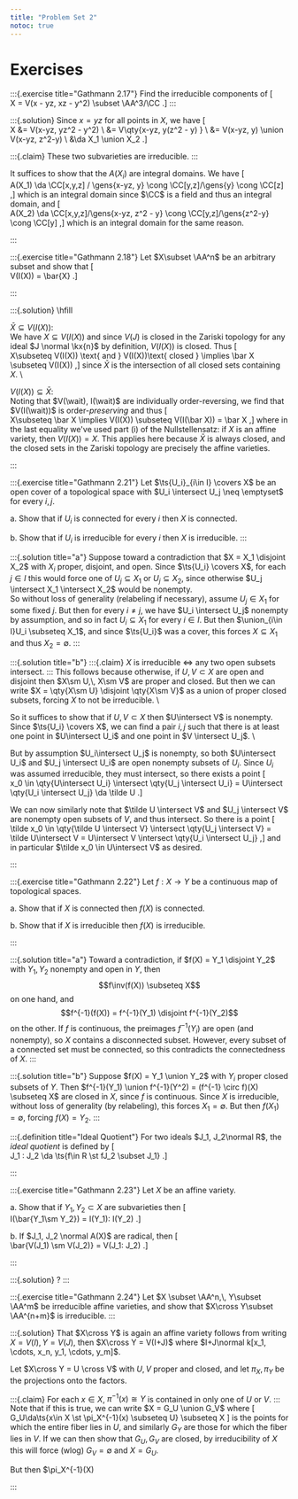 ```yaml
---
title: "Problem Set 2"
notoc: true
---
```


# Exercises


:::{.exercise title="Gathmann 2.17"}
Find the irreducible components of 
\[  
X = V(x - yz, xz - y^2) \subset \AA^3/\CC
.\]
:::

:::{.solution}
Since $x=yz$ for all points in $X$, we have
\[  
X &= V(x-yz, yz^2 - y^2) \\
&= V\qty{x-yz, y(z^2 - y) } \\
&= V(x-yz, y) \union V(x-yz, z^2-y) \\
&\da X_1 \union X_2
.\]

:::{.claim}
These two subvarieties are irreducible.
:::

It suffices to show that the $A(X_i)$ are integral domains.
We have
\[  
A(X_1) \da \CC[x,y,z] / \gens{x-yz, y} \cong \CC[y,z]/\gens{y} \cong \CC[z]
,\]
which is an integral domain since $\CC$ is a field and thus an integral domain, and
\[  
A(X_2) \da \CC[x,y,z]/\gens{x-yz, z^2 - y} \cong \CC[y,z]/\gens{z^2-y} \cong \CC[y]
,\]
which is an integral domain for the same reason.




:::



:::{.exercise title="Gathmann 2.18"}
Let $X\subset \AA^n$ be an arbitrary subset and show that 
\[  
V(I(X)) = \bar{X}
.\]

:::

:::{.solution}
\hfill

$\bar X \subseteq V(I(X))$:
\
We have $X\subseteq V(I(X))$ and since $V(J)$ is closed in the Zariski topology for any ideal $J \normal \kx{n}$ by definition, $V(I(X))$ is closed.
Thus 
\[  
X\subseteq V(I(X)) \text{ and } V(I(X))\text{ closed } \implies \bar X \subseteq V(I(X))
,\]
since $\bar X$ is the intersection of all closed sets containing $X$.
\

$V(I(X)) \subseteq \bar X$:
\
Noting that $V(\wait), I(\wait)$ are individually order-reversing, we find that $V(I(\wait))$ is order-*preserving* and thus
\[  
X\subseteq \bar X \implies V(I(X)) \subseteq V(I(\bar X)) = \bar X
,\]
where in the last equality we've used part (i) of the Nullstellensatz: if $X$ is an affine variety, then $V(I(X)) = X$.
This applies here because $\bar X$ is always closed, and the closed sets in the Zariski topology are precisely the affine varieties.



:::


:::{.exercise title="Gathmann 2.21"}
Let $\ts{U_i}_{i\in I} \covers X$ be an open cover of a topological space with $U_i \intersect U_j \neq \emptyset$ for every $i, j$.

a. Show that if $U_i$ is connected for every $i$ then $X$ is connected.

b. Show that if $U_i$ is irreducible for every $i$ then $X$ is irreducible.
:::

:::{.solution title="a"}
Suppose toward a contradiction that $X = X_1 \disjoint X_2$ with $X_i$ proper, disjoint, and open.
Since $\ts{U_i} \covers X$, for each $j\in I$ this would force one of $U_j \subseteq X_1$ or $U_j \subseteq X_2$, since otherwise $U_j \intersect X_1 \intersect X_2$ would be nonempty.
\
So without loss of generality (relabeling if necessary), assume $U_j \in X_1$ for some fixed $j$.
But then for every $i\neq j$, we have $U_i \intersect U_j$ nonempty by assumption, and so in fact $U_i \subseteq X_1$ for every $i\in I$.
But then $\union_{i\in I}U_i \subseteq X_1$, and since $\ts{U_i}$ was a cover, this forces $X\subseteq X_1$ and thus $X_2 = \emptyset$.
:::


:::{.solution title="b"}
:::{.claim}
$X$ is irreducible $\iff$ any two open subsets intersect.
:::
This follows because otherwise, if $U, V \subset X$ are open and disjoint then $X\sm U,\, X\sm V$ are proper and closed.
But then we can write $X = \qty{X\sm U} \disjoint \qty{X\sm V}$ as a union of proper closed subsets, forcing $X$ to not be irreducible.
\

So it suffices to show that if $U, V\subset X$ then $U\intersect V$ is nonempty.
Since $\ts{U_i} \covers X$, we can find a pair $i, j$ such that there is at least one point in $U\intersect U_i$ and one point in $V \intersect U_j$.
\

But by assumption $U_i\intersect U_j$ is nonempty, so both $U\intersect U_i$ and $U_j \intersect U_i$ are open nonempty subsets of $U_i$.
Since $U_i$ was assumed irreducible, they must intersect, so there exists a point
\[  
x_0 \in \qty{U\intersect U_i} \intersect \qty{U_j \intersect U_i} = U\intersect \qty{U_i \intersect U_j} \da \tilde U
.\]

We can now similarly note that $\tilde U \intersect V$ and $U_j \intersect V$ are nonempty open subsets of $V$, and thus intersect.
So there is a point
\[  
\tilde x_0 \in \qty{\tilde U \intersect V} \intersect \qty{U_j \intersect V} = \tilde U\intersect V = U\intersect V \intersect \qty{U_i \intersect U_j}
,\]
and in particular $\tilde x_0 \in U\intersect V$ as desired.

:::


:::{.exercise title="Gathmann 2.22"}
Let $f:X\to Y$ be a continuous map of topological spaces.

a. Show that if $X$ is connected then $f(X)$ is connected.

b. Show that if $X$ is irreducible then $f(X)$ is irreducible.

:::

:::{.solution title="a"}
Toward a contradiction, if $f(X) = Y_1 \disjoint Y_2$ with $Y_1, Y_2$ nonempty and open in $Y$, then 
$$f\inv(f(X)) \subseteq X$$ 
on one hand, and 
$$f^{-1}(f(X)) = f^{-1}(Y_1) \disjoint f^{-1}(Y_2)$$
on the other.
If $f$ is continuous, the preimages $f^{-1}(Y_i)$ are open (and nonempty), so $X$ contains a disconnected subset.
However, every subset of a connected set must be connected, so this contradicts the connectedness of $X$.
:::

:::{.solution title="b"}
Suppose $f(X) = Y_1 \union Y_2$ with $Y_i$ proper closed subsets of $Y$.
Then $f^{-1}(Y_1) \union f^{-1}(Y^2) = (f^{-1} \circ f)(X) \subseteq X$ are closed in $X$, since $f$ is continuous.
Since $X$ is irreducible, without loss of generality (by relabeling), this forces $X_1 = \emptyset$.
But then $f(X_1) = \emptyset$, forcing $f(X) = Y_2$.
:::



:::{.definition title="Ideal Quotient"}
For two ideals $J_1, J_2\normal R$, the *ideal quotient* is defined by
\[  
J_1 : J_2 \da \ts{f\in R \st fJ_2 \subset J_1}
.\]

:::


:::{.exercise title="Gathmann 2.23"}
Let $X$ be an affine variety.

a. Show that if $Y_1, Y_2 \subset X$ are subvarieties then 
\[  
I(\bar{Y_1\sm Y_2}) = I(Y_1): I(Y_2)
.\]

b. If $J_1, J_2 \normal A(X)$ are radical, then
\[  
\bar{V(J_1) \sm V(J_2)} = V(J_1: J_2)
.\]

:::

:::{.solution}
?
:::


:::{.exercise title="Gathmann 2.24"}
Let $X \subset \AA^n,\, Y\subset \AA^m$ be irreducible affine varieties, and show that $X\cross Y\subset \AA^{n+m}$ is irreducible.
:::

:::{.solution}
That $X\cross Y$ is again an affine variety follows from writing $X=V(I),\, Y=V(J)$, then $X\cross Y = V(I+J)$ where $I+J\normal k[x_1, \cdots, x_n, y_1, \cdots, y_m]$.

Let $X\cross Y = U \cross V$ with $U, V$ proper and closed, and let $\pi_X, \pi_Y$ be the projections onto the factors.

:::{.claim}
For each $x\in X$, $\pi^{-1}(x) \cong Y$ is contained in only one of $U$ or $V$.
:::
Note that if this is true, we can write $X = G_U \union G_V$ where 
\[  
G_U\da\ts{x\in X \st \pi_X^{-1}(x) \subseteq U} \subseteq X
\]
is the points for which the entire fiber lies in $U$, and similarly $G_Y$ are those for which the fiber lies in $V$.
If we can then show that $G_U, G_V$ are closed, by irreducibility of $X$ this will force (wlog) $G_V = \emptyset$ and $X = G_U$.

But then $\pi_X^{-1}(X)



:::





